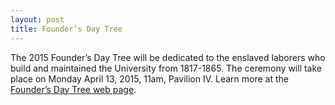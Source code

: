 ```yaml
---
layout: post
title: Founder’s Day Tree
---
```


The 2015 Founder’s Day Tree will be dedicated to the enslaved laborers
who build and maintained the University from 1817-1865. The ceremony
will take place on Monday April 13, 2015, 11am, Pavilion IV. Learn more
at the [Founder’s Day Tree web
page](http://www.virginia.edu/majorevents/foundersday/treeplanting.html).
